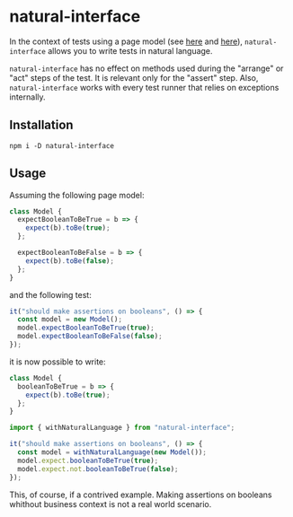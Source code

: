 # natural-interface

In the context of tests using a page model (see [here](https://medium.com/tech-tajawal/page-object-model-pom-design-pattern-f9588630800b) and [here](https://martinfowler.com/bliki/PageObject.html)), `natural-interface` allows you to write tests in natural language.

`natural-interface` has no effect on methods used during the "arrange" or "act" steps of the test. It is relevant only for the "assert" step. Also, `natural-interface` works with every test runner that relies on exceptions internally.

## Installation

```
npm i -D natural-interface
```

## Usage

Assuming the following page model:

```JavaScript
class Model {
  expectBooleanToBeTrue = b => {
    expect(b).toBe(true);
  };

  expectBooleanToBeFalse = b => {
    expect(b).toBe(false);
  };
}
```

and the following test:

```JavaScript
it("should make assertions on booleans", () => {
  const model = new Model();
  model.expectBooleanToBeTrue(true);
  model.expectBooleanToBeFalse(false);
});
```

it is now possible to write:

```JavaScript
class Model {
  booleanToBeTrue = b => {
    expect(b).toBe(true);
  };
}
```

```JavaScript
import { withNaturalLanguage } from "natural-interface";

it("should make assertions on booleans", () => {
  const model = withNaturalLanguage(new Model());
  model.expect.booleanToBeTrue(true);
  model.expect.not.booleanToBeTrue(false);
});

```

This, of course, if a contrived example. Making assertions on booleans whithout business context is not a real world scenario.